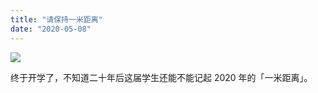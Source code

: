 ```yaml
---
title: "请保持一米距离"
date: "2020-05-08"
---
```


![](https://quietpark-1251118338.cos.na-siliconvalley.myqcloud.com/wp-content/uploads/2020/05/Screen-Shot-2020-05-08-at-8.44.36-PM.png?x-oss-process=image%2Fquality,q_50%2Fresize,m_fill,w_1024,h_765)

终于开学了，不知道二十年后这届学生还能不能记起 2020 年的「一米距离」。
